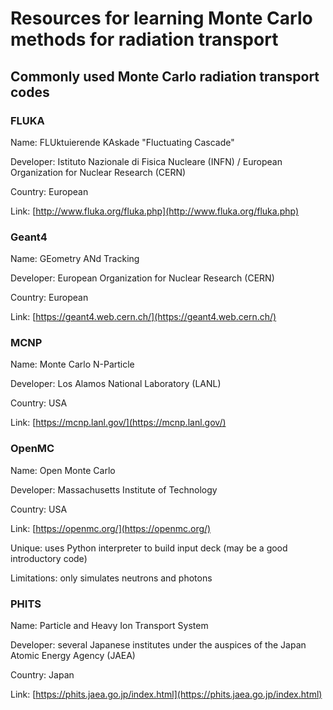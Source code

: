 # Resources for learning Monte Carlo methods for radiation transport
## Commonly used Monte Carlo radiation transport codes
### FLUKA
Name: FLUktuierende KAskade "Fluctuating Cascade"

Developer: Istituto Nazionale di Fisica Nucleare (INFN) / European Organization for Nuclear Research (CERN)

Country: European

Link: [http://www.fluka.org/fluka.php](http://www.fluka.org/fluka.php)

### Geant4
Name: GEometry ANd Tracking

Developer: European Organization for Nuclear Research (CERN)

Country: European

Link: [https://geant4.web.cern.ch/](https://geant4.web.cern.ch/)

### MCNP
Name: Monte Carlo N-Particle

Developer: Los Alamos National Laboratory (LANL)

Country: USA

Link: [https://mcnp.lanl.gov/](https://mcnp.lanl.gov/)

### OpenMC
Name: Open Monte Carlo

Developer: Massachusetts Institute of Technology

Country: USA

Link: [https://openmc.org/](https://openmc.org/)

Unique: uses Python interpreter to build input deck (may be a good introductory code)

Limitations: only simulates neutrons and photons

### PHITS
Name: Particle and Heavy Ion Transport System

Developer: several Japanese institutes under the auspices of the Japan Atomic Energy Agency (JAEA)

Country: Japan

Link: [https://phits.jaea.go.jp/index.html](https://phits.jaea.go.jp/index.html)



